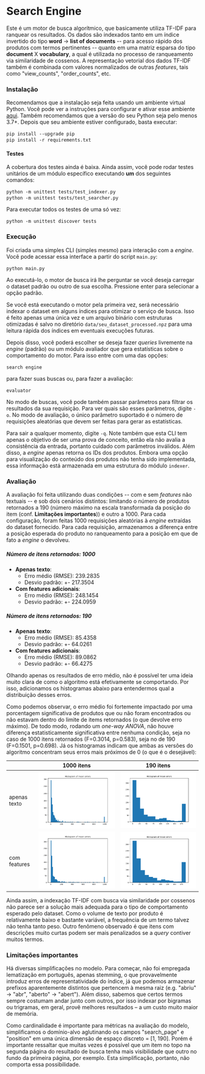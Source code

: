 # Search Engine

Este é um motor de busca algorítmico, que basicamente utiliza TF-IDF para
ranquear os resultados. Os dados são indexados tanto em um índice invertido 
do tipo **word** -> **list of documents** -- para acesso rápido dos
produtos com termos pertinentes -- quanto em uma matriz esparsa do tipo 
**document** X **vocabulary**, a qual é utilizada no processo de
ranqueamento via similaridade de cossenos. A representação vetorial dos
dados TF-IDF também é combinada com valores normalizados
de outras *features*, tais como "view_counts", "order_counts", etc.


### Instalação

Recomendamos que a instalação seja feita usando um ambiente virtual Python.
Você pode ver a instruções para configurar e ativar esse ambiente [aqui](https://docs.python.org/3/library/venv.html).
Também recomendamos que a versão do seu Python seja pelo menos 3.7+. 
Depois que seu ambiente estiver configurado, basta executar:
```
pip install --upgrade pip
pip install -r requirements.txt
```

#### Testes

A cobertura dos testes ainda é baixa. Ainda assim, você pode rodar testes unitários de um módulo específico executando **um** dos seguintes comandos:
```
python -m unittest tests/test_indexer.py
python -m unittest tests/test_searcher.py
```

Para executar todos os testes de uma só vez:
```
python -m unittest discover tests
```

### Execução

Foi criada uma simples CLI (simples mesmo) para interação com a *engine*. Você pode
acessar essa interface a partir do script ``main.py``:
```
python main.py
```
Ao executá-lo, o motor de busca irá lhe perguntar se você deseja carregar o dataset
padrão ou outro de sua escolha. Pressione enter para selecionar a opção padrão.

Se você está executando o motor pela primeira vez, será necessário indexar o
dataset em alguns índices para otimizar o serviço de busca. Isso é feito apenas uma
única vez e um arquivo binário com estruturas otimizadas é salvo no diretório
``data/seu_dataset_processed.npz`` para uma leitura rápida dos índices em eventuais
execuções futuras.

Depois disso, você poderá escolher se deseja fazer *queries* livremente na
*engine* (padrão) ou um módulo avaliador que gera estatísticas sobre o
comportamento do motor. Para isso entre com uma das opções:
```
search engine
```
para fazer suas buscas ou, para fazer a avaliação:
```
evaluator
```

No modo de buscas, você pode também passar parâmetros para filtrar os
resultados da sua requisição. Para ver quais são esses parâmetros, digite ``-o``.
No modo de avaliação, o único parâmetro suportado é o número de requisições
aleatórias que devem ser feitas para gerar as estatísticas.

Para sair a qualquer momento, digite ``-q``. Note também que esta CLI
tem apenas o objetivo de ser uma prova de conceito, então ela não avalia
a consistência da entrada, portanto cuidado com parâmetros inválidos. Além disso,
a *engine* apenas retorna os IDs dos produtos. Embora uma opção
para visualização do conteúdo dos produtos não tenha sido implementada, essa
informação está armazenada em uma estrutura do módulo ``indexer``.


### Avaliação

A avaliação foi feita utilizando duas condições -- com e sem *features* não textuais -- e
sob dois cenários distintos: limitando o número de produtos retornados a 190 (número máximo
na escala transformada da posição do item (conf. **Limitações importantes**)) e outro a 1000. Para cada configuração, foram
feitas 1000 requisições aleatórias à *engine* extraídas do dataset fornecido.
Para cada requisição, armazenamos a diferença entre a posição esperada do produto no
ranqueamento para a posição em que de fato a *engine* o devolveu.

##### Número de itens retornados: 1000
* **Apenas texto**:
    * Erro médio (RMSE): 239.2835
    * Desvio padrão: +- 217.3504
* **Com features adicionais**:
    * Erro médio (RMSE): 248.1454
    * Desvio padrão: +- 224.0959

##### Número de itens retornados: 190
* **Apenas texto**:
    * Erro médio (RMSE): 85.4358
    * Desvio padrão: +- 64.0261
* **Com features adicionais**:
    * Erro médio (RMSE): 89.0862
    * Desvio padrão: +- 66.4275

Olhando apenas os resultados de erro médio, não é possível ter uma ideia muito clara de
como o algoritmo está efetivamente se comportando. Por isso, adicionamos os histogramas
abaixo para entendermos qual a distribuição desses erros.

Como podemos observar, o erro médio foi fortemente impactado por uma porcentagem significativa
de produtos que ou não foram encontrados ou não estavam dentro do limite de items retornados (o que devolve erro máximo).
De todo modo, rodando um *one-way ANOVA*, não houve diferença estatisticamente significativa 
entre nenhuma condição, seja no caso de 1000 itens retornados (F=0.3014, p=0.583), 
seja no de 190 (F=0.1501, p=0.698). Já os histogramas indicam que ambas as versões do algoritmo 
concentram seus erros mais próximos de 0 (o que é o desejável): 

|              | 1000 itens | 190 itens  |
|--------------|------------|------------|
| apenas texto |<img src="data/no_features_lim1000.png"   />|<img src="data/no_features_lim190.png"  />|
| com features |<img src="data/with_features_lim1000.png" />|<img src="data/with_features_lim190.png"/>|

Ainda assim, a indexação TF-IDF com busca via similaridade por cossenos não parece ser a solução mais adequada para o tipo de comportamento esperado pelo dataset. Como o volume de texto 
por produto é relativamente baixo e bastante variável, a frequência de um termo talvez não
tenha tanto peso. Outro fenômeno observado é que itens com descrições muito curtas 
podem ser mais penalizados se a *query* contiver muitos termos. 


### Limitações importantes

Há diversas simplificações no modelo. Para começar, não foi empregada lematização em português,
apenas stemming, o que provavelmente introduz erros de representatividade do índice, já que
podemos armazenar prefixos aparentemente distintos que pertencem à mesma raiz
(e.g. "abriu" -> "abr", "aberto" -> "abert"). Além disso, sabemos que certos termos sempre costumam andar junto com outros, por isso indexar por bigramas ou trigramas, em geral, provê melhores resultados – a um custo muito maior de memória.

Como cardinalidade é importante para métricas na avaliação do modelo, simplificamos o domínio-alvo
aglutinando os campos "search_page" e "position" em uma única dimensão de espaço discreto = [1, 190].
Porém é importante ressaltar que muitas vezes é possível que um item no topo na segunda página
do resultado de busca tenha mais visibilidade que outro no fundo da primeira página, por exemplo.
Esta simplificação, portanto, não comporta essa possibilidade.